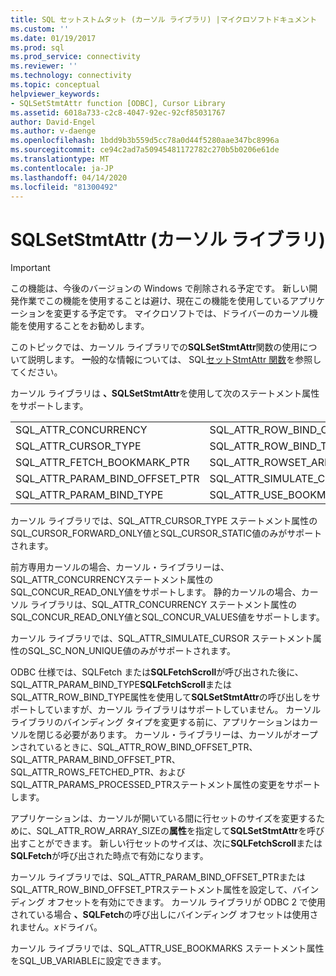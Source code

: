 ```yaml
---
title: SQL セットストムタット (カーソル ライブラリ) |マイクロソフトドキュメント
ms.custom: ''
ms.date: 01/19/2017
ms.prod: sql
ms.prod_service: connectivity
ms.reviewer: ''
ms.technology: connectivity
ms.topic: conceptual
helpviewer_keywords:
- SQLSetStmtAttr function [ODBC], Cursor Library
ms.assetid: 6018a733-c2c8-4047-92ec-92cf85031767
author: David-Engel
ms.author: v-daenge
ms.openlocfilehash: 1bdd9b3b559d5cc78a0d44f5280aae347bc8996a
ms.sourcegitcommit: ce94c2ad7a50945481172782c270b5b0206e61de
ms.translationtype: MT
ms.contentlocale: ja-JP
ms.lasthandoff: 04/14/2020
ms.locfileid: "81300492"
---
```

# <a name="sqlsetstmtattr-cursor-library"></a>SQLSetStmtAttr (カーソル ライブラリ)
> [!IMPORTANT]  
>  この機能は、今後のバージョンの Windows で削除される予定です。 新しい開発作業でこの機能を使用することは避け、現在この機能を使用しているアプリケーションを変更する予定です。 マイクロソフトでは、ドライバーのカーソル機能を使用することをお勧めします。  
  
 このトピックでは、カーソル ライブラリでの**SQLSetStmtAttr**関数の使用について説明します。 **一**般的な情報については、 SQL[セットStmtAttr 関数](../../../odbc/reference/syntax/sqlsetstmtattr-function.md)を参照してください。  
  
 カーソル ライブラリは **、SQLSetStmtAttr**を使用して次のステートメント属性をサポートします。  
  
|||  
|-|-|  
|SQL_ATTR_CONCURRENCY|SQL_ATTR_ROW_BIND_OFFSET_PTR|  
|SQL_ATTR_CURSOR_TYPE|SQL_ATTR_ROW_BIND_TYPE|  
|SQL_ATTR_FETCH_BOOKMARK_PTR|SQL_ATTR_ROWSET_ARRAY_SIZE|  
|SQL_ATTR_PARAM_BIND_OFFSET_PTR|SQL_ATTR_SIMULATE_CURSOR|  
|SQL_ATTR_PARAM_BIND_TYPE|SQL_ATTR_USE_BOOKMARKS|  
  
 カーソル ライブラリでは、SQL_ATTR_CURSOR_TYPE ステートメント属性のSQL_CURSOR_FORWARD_ONLY値とSQL_CURSOR_STATIC値のみがサポートされます。  
  
 前方専用カーソルの場合、カーソル・ライブラリーは、SQL_ATTR_CONCURRENCYステートメント属性のSQL_CONCUR_READ_ONLY値をサポートします。 静的カーソルの場合、カーソル ライブラリは、SQL_ATTR_CONCURRENCY ステートメント属性のSQL_CONCUR_READ_ONLY値とSQL_CONCUR_VALUES値をサポートします。  
  
 カーソル ライブラリでは、SQL_ATTR_SIMULATE_CURSOR ステートメント属性のSQL_SC_NON_UNIQUE値のみがサポートされます。  
  
 ODBC 仕様では、SQLFetch または**SQLFetchScroll**が呼び出された後に、SQL_ATTR_PARAM_BIND_TYPE**SQLFetchScroll**またはSQL_ATTR_ROW_BIND_TYPE属性を使用して**SQLSetStmtAttr**の呼び出しをサポートしていますが、カーソル ライブラリはサポートしていません。 カーソル ライブラリのバインディング タイプを変更する前に、アプリケーションはカーソルを閉じる必要があります。 カーソル・ライブラリーは、カーソルがオープンされているときに、SQL_ATTR_ROW_BIND_OFFSET_PTR、SQL_ATTR_PARAM_BIND_OFFSET_PTR、SQL_ATTR_ROWS_FETCHED_PTR、およびSQL_ATTR_PARAMS_PROCESSED_PTRステートメント属性の変更をサポートします。  
  
 アプリケーションは、カーソルが開いている間に行セットのサイズを変更するために、SQL_ATTR_ROW_ARRAY_SIZEの**属性**を指定して**SQLSetStmtAttr**を呼び出すことができます。 新しい行セットのサイズは、次に**SQLFetchScroll**または**SQLFetch**が呼び出された時点で有効になります。  
  
 カーソル ライブラリでは、SQL_ATTR_PARAM_BIND_OFFSET_PTRまたはSQL_ATTR_ROW_BIND_OFFSET_PTRステートメント属性を設定して、バインディング オフセットを有効にできます。 カーソル ライブラリが ODBC 2 で使用されている場合 **、SQLFetch**の呼び出しにバインディング オフセットは使用されません。*x*ドライバ。  
  
 カーソル ライブラリでは、SQL_ATTR_USE_BOOKMARKS ステートメント属性をSQL_UB_VARIABLEに設定できます。
